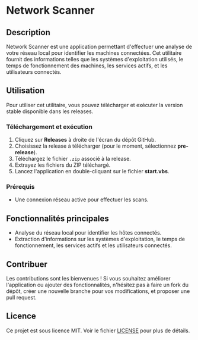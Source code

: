 # Network Scanner

## Description
Network Scanner est une application permettant d'effectuer une analyse de votre réseau local pour identifier les machines connectées. Cet utilitaire fournit des informations telles que les systèmes d'exploitation utilisés, le temps de fonctionnement des machines, les services actifs, et les utilisateurs connectés.

## Utilisation
Pour utiliser cet utilitaire, vous pouvez télécharger et exécuter la version stable disponible dans les releases.

### Téléchargement et exécution
1. Cliquez sur **Releases** à droite de l'écran du dépôt GitHub.
2. Choisissez la release à télécharger (pour le moment, sélectionnez **pre-release**).
3. Téléchargez le fichier `.zip` associé à la release.
4. Extrayez les fichiers du ZIP téléchargé.
5. Lancez l'application en double-cliquant sur le fichier **start.vbs**.

### Prérequis
- Une connexion réseau active pour effectuer les scans.

## Fonctionnalités principales
- Analyse du réseau local pour identifier les hôtes connectés.
- Extraction d'informations sur les systèmes d'exploitation, le temps de fonctionnement, les services actifs et les utilisateurs connectés.

## Contribuer
Les contributions sont les bienvenues ! Si vous souhaitez améliorer l'application ou ajouter des fonctionnalités, n'hésitez pas à faire un fork du dépôt, créer une nouvelle branche pour vos modifications, et proposer une pull request.

## Licence
Ce projet est sous licence MIT. Voir le fichier [LICENSE](LICENSE) pour plus de détails.

